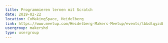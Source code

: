 ```yaml
---
title: Programmieren lernen mit Scratch
date: 2019-02-22
location: CoMakingSpace, Heidelberg
link: https://www.meetup.com/Heidelberg-Makers-Meetup/events/lbbdlqyzdbdc/
usergroup: makershd
type: usergroup
---
```


